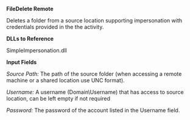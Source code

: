**FileDelete Remote**

Deletes a folder from a source location supporting impersonation with credentials provided in the the activity.

**DLLs to Reference**

SimpleImpersonation.dll

**Input Fields**

*Source Path:* The path of the source folder (when accessing a remote machine or a shared location use UNC format).

*Username:* A username (Domain\Username) that has access to source location, can be left empty if not required

*Password:* The password of the account listed in the Username field.
